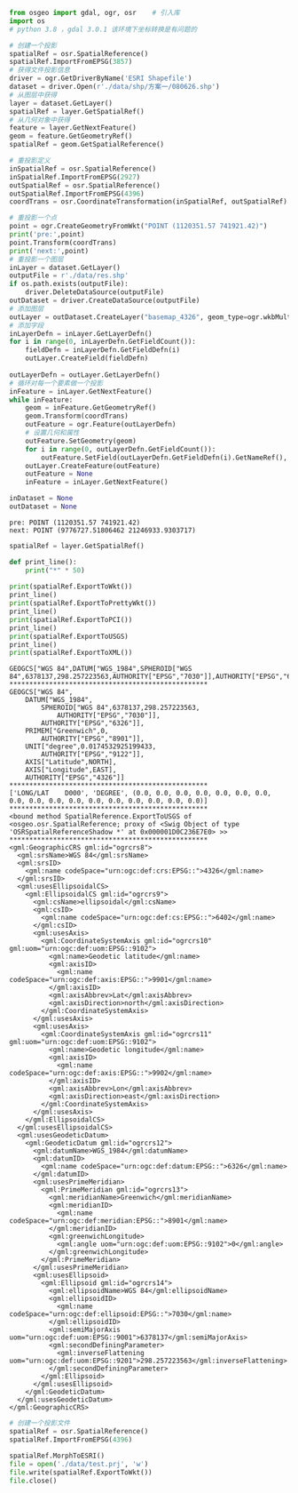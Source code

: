 ```python
from osgeo import gdal, ogr, osr    # 引入库
import os
# python 3.8 ，gdal 3.0.1 该环境下坐标转换是有问题的
```


```python
# 创建一个投影
spatialRef = osr.SpatialReference()
spatialRef.ImportFromEPSG(3857)
# 获得文件投影信息
driver = ogr.GetDriverByName('ESRI Shapefile')
dataset = driver.Open(r'./data/shp/方案一/080626.shp')
# 从图层中获得
layer = dataset.GetLayer()
spatialRef = layer.GetSpatialRef()
# 从几何对象中获得
feature = layer.GetNextFeature()
geom = feature.GetGeometryRef()
spatialRef = geom.GetSpatialReference()
```


```python
# 重投影定义
inSpatialRef = osr.SpatialReference()
inSpatialRef.ImportFromEPSG(2927)
outSpatialRef = osr.SpatialReference()
outSpatialRef.ImportFromEPSG(4396)
coordTrans = osr.CoordinateTransformation(inSpatialRef, outSpatialRef)

# 重投影一个点
point = ogr.CreateGeometryFromWkt("POINT (1120351.57 741921.42)")
print('pre:',point)
point.Transform(coordTrans)
print('next:',point)
# 重投影一个图层
inLayer = dataset.GetLayer()
outputFile = r'./data/res.shp'
if os.path.exists(outputFile):
    driver.DeleteDataSource(outputFile)
outDataset = driver.CreateDataSource(outputFile)
# 添加图层
outLayer = outDataset.CreateLayer("basemap_4326", geom_type=ogr.wkbMultiPolygon)
# 添加字段
inLayerDefn = inLayer.GetLayerDefn()
for i in range(0, inLayerDefn.GetFieldCount()):
    fieldDefn = inLayerDefn.GetFieldDefn(i)
    outLayer.CreateField(fieldDefn)
    
outLayerDefn = outLayer.GetLayerDefn()
# 循环对每一个要素做一个投影
inFeature = inLayer.GetNextFeature()
while inFeature:
    geom = inFeature.GetGeometryRef()
    geom.Transform(coordTrans)
    outFeature = ogr.Feature(outLayerDefn)
    # 设置几何和属性
    outFeature.SetGeometry(geom)
    for i in range(0, outLayerDefn.GetFieldCount()):
        outFeature.SetField(outLayerDefn.GetFieldDefn(i).GetNameRef(), inFeature.GetField(i))
    outLayer.CreateFeature(outFeature)
    outFeature = None
    inFeature = inLayer.GetNextFeature()

inDataset = None
outDataset = None
```

    pre: POINT (1120351.57 741921.42)
    next: POINT (9776727.51806462 21246933.9303717)
    


```python
spatialRef = layer.GetSpatialRef()

def print_line():
    print("*" * 50)
    
print(spatialRef.ExportToWkt())
print_line()
print(spatialRef.ExportToPrettyWkt())
print_line()
print(spatialRef.ExportToPCI())
print_line()
print(spatialRef.ExportToUSGS)
print_line()
print(spatialRef.ExportToXML())
```

    GEOGCS["WGS 84",DATUM["WGS_1984",SPHEROID["WGS 84",6378137,298.257223563,AUTHORITY["EPSG","7030"]],AUTHORITY["EPSG","6326"]],PRIMEM["Greenwich",0,AUTHORITY["EPSG","8901"]],UNIT["degree",0.0174532925199433,AUTHORITY["EPSG","9122"]],AXIS["Latitude",NORTH],AXIS["Longitude",EAST],AUTHORITY["EPSG","4326"]]
    **************************************************
    GEOGCS["WGS 84",
        DATUM["WGS_1984",
            SPHEROID["WGS 84",6378137,298.257223563,
                AUTHORITY["EPSG","7030"]],
            AUTHORITY["EPSG","6326"]],
        PRIMEM["Greenwich",0,
            AUTHORITY["EPSG","8901"]],
        UNIT["degree",0.0174532925199433,
            AUTHORITY["EPSG","9122"]],
        AXIS["Latitude",NORTH],
        AXIS["Longitude",EAST],
        AUTHORITY["EPSG","4326"]]
    **************************************************
    ['LONG/LAT    D000', 'DEGREE', (0.0, 0.0, 0.0, 0.0, 0.0, 0.0, 0.0, 0.0, 0.0, 0.0, 0.0, 0.0, 0.0, 0.0, 0.0, 0.0, 0.0)]
    **************************************************
    <bound method SpatialReference.ExportToUSGS of <osgeo.osr.SpatialReference; proxy of <Swig Object of type 'OSRSpatialReferenceShadow *' at 0x000001D0C236E7E0> >>
    **************************************************
    <gml:GeographicCRS gml:id="ogrcrs8">
      <gml:srsName>WGS 84</gml:srsName>
      <gml:srsID>
        <gml:name codeSpace="urn:ogc:def:crs:EPSG::">4326</gml:name>
      </gml:srsID>
      <gml:usesEllipsoidalCS>
        <gml:EllipsoidalCS gml:id="ogrcrs9">
          <gml:csName>ellipsoidal</gml:csName>
          <gml:csID>
            <gml:name codeSpace="urn:ogc:def:cs:EPSG::">6402</gml:name>
          </gml:csID>
          <gml:usesAxis>
            <gml:CoordinateSystemAxis gml:id="ogrcrs10" gml:uom="urn:ogc:def:uom:EPSG::9102">
              <gml:name>Geodetic latitude</gml:name>
              <gml:axisID>
                <gml:name codeSpace="urn:ogc:def:axis:EPSG::">9901</gml:name>
              </gml:axisID>
              <gml:axisAbbrev>Lat</gml:axisAbbrev>
              <gml:axisDirection>north</gml:axisDirection>
            </gml:CoordinateSystemAxis>
          </gml:usesAxis>
          <gml:usesAxis>
            <gml:CoordinateSystemAxis gml:id="ogrcrs11" gml:uom="urn:ogc:def:uom:EPSG::9102">
              <gml:name>Geodetic longitude</gml:name>
              <gml:axisID>
                <gml:name codeSpace="urn:ogc:def:axis:EPSG::">9902</gml:name>
              </gml:axisID>
              <gml:axisAbbrev>Lon</gml:axisAbbrev>
              <gml:axisDirection>east</gml:axisDirection>
            </gml:CoordinateSystemAxis>
          </gml:usesAxis>
        </gml:EllipsoidalCS>
      </gml:usesEllipsoidalCS>
      <gml:usesGeodeticDatum>
        <gml:GeodeticDatum gml:id="ogrcrs12">
          <gml:datumName>WGS_1984</gml:datumName>
          <gml:datumID>
            <gml:name codeSpace="urn:ogc:def:datum:EPSG::">6326</gml:name>
          </gml:datumID>
          <gml:usesPrimeMeridian>
            <gml:PrimeMeridian gml:id="ogrcrs13">
              <gml:meridianName>Greenwich</gml:meridianName>
              <gml:meridianID>
                <gml:name codeSpace="urn:ogc:def:meridian:EPSG::">8901</gml:name>
              </gml:meridianID>
              <gml:greenwichLongitude>
                <gml:angle uom="urn:ogc:def:uom:EPSG::9102">0</gml:angle>
              </gml:greenwichLongitude>
            </gml:PrimeMeridian>
          </gml:usesPrimeMeridian>
          <gml:usesEllipsoid>
            <gml:Ellipsoid gml:id="ogrcrs14">
              <gml:ellipsoidName>WGS 84</gml:ellipsoidName>
              <gml:ellipsoidID>
                <gml:name codeSpace="urn:ogc:def:ellipsoid:EPSG::">7030</gml:name>
              </gml:ellipsoidID>
              <gml:semiMajorAxis uom="urn:ogc:def:uom:EPSG::9001">6378137</gml:semiMajorAxis>
              <gml:secondDefiningParameter>
                <gml:inverseFlattening uom="urn:ogc:def:uom:EPSG::9201">298.257223563</gml:inverseFlattening>
              </gml:secondDefiningParameter>
            </gml:Ellipsoid>
          </gml:usesEllipsoid>
        </gml:GeodeticDatum>
      </gml:usesGeodeticDatum>
    </gml:GeographicCRS>
    
    


```python
# 创建一个投影文件
spatialRef = osr.SpatialReference()
spatialRef.ImportFromEPSG(4396)

spatialRef.MorphToESRI()
file = open('./data/test.prj', 'w')
file.write(spatialRef.ExportToWkt())
file.close()
```

